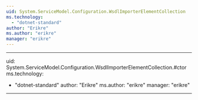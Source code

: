 ```yaml
---
uid: System.ServiceModel.Configuration.WsdlImporterElementCollection
ms.technology: 
  - "dotnet-standard"
author: "Erikre"
ms.author: "erikre"
manager: "erikre"
---
```


---
uid: System.ServiceModel.Configuration.WsdlImporterElementCollection.#ctor
ms.technology: 
  - "dotnet-standard"
author: "Erikre"
ms.author: "erikre"
manager: "erikre"
---
